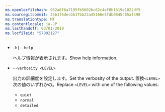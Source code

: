 ```yaml
---
ms.openlocfilehash: 952a6f6a7195fb5602bc82c4ef8b1619e1022df5
ms.sourcegitcommit: 24b1f6decbb17bb22a45166e5fdb0845c65af498
ms.translationtype: MT
ms.contentlocale: ja-JP
ms.lasthandoff: 03/01/2019
ms.locfileid: "57092127"
---
```

* `-h|--help`

  <span data-ttu-id="c6d60-101">ヘルプ情報が表示されます。</span><span class="sxs-lookup"><span data-stu-id="c6d60-101">Show help information.</span></span>

* `--verbosity <LEVEL>`

  <span data-ttu-id="c6d60-102">出力の詳細度を設定します。</span><span class="sxs-lookup"><span data-stu-id="c6d60-102">Set the verbosity of the output.</span></span> <span data-ttu-id="c6d60-103">置換`<LEVEL>`次の値のいずれかの。</span><span class="sxs-lookup"><span data-stu-id="c6d60-103">Replace `<LEVEL>` with one of the following values:</span></span>
  
  * `quiet`
  * `normal`
  * `detailed`